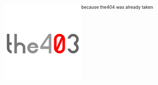<a href="https://the403.ml/"><img src="the403-profile-photoV4.png" alt="Logo" width="250" height="250" align=left></a>
because the404 was already taken

